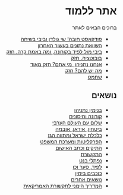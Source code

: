 <div dir="rtl" markdown="1">

# אתר ללמוד

ברוכים הבאים לאתר

* [פודקאסט חובה! שי גולדן וביבי בשיחה](https://www.youtube.com/watch?v=_bJy9XLzXvM)
* [השוואת נתונים בעשור האחרון](https://imgur.com/PcMt3Br)
* [ביבי מול לפיד בקורונה, ומה באמת קרה. חזק](https://www.youtube.com/watch?v=7WkdiQLiNdk)
* [בובוטציה. חזק](https://youtu.be/EzFrkdT8-Ic)
* [אנחנו נתניהו, מי אתם? חזק מאוד](https://twitter.com/yotambarnoy/status/1373636082747768837?s=20)
* [מה יש להם? חזק](https://youtu.be/DGaEOUj5F3U)
* [שחמט](https://youtu.be/YJkcn2fKslg)

## נושאים

* [בנימין נתניהו](content/bibi.md)
* [קורונה וחיסונים](content/health.md)
* [שלום עם העולם הערבי](content/arab_world.md)
* [ביטחון, איראן, אובמה](content/security.md)
* [כלכלת ישראל ומתווה הגז](content/economy.md)
* [הפרקליטות ומערכת המשפט](content/justice.md)
* [התיקים וכתב האישום](content/cases.md)
* [התקשורת](content/the_media.md)
* [נפתלי בנט](content/bennett.md)
* [לפיד, סער וכו](content/opponents.md)
* [כוכבים בימין](content/right_stars.md)
* [נושאים אחרים](content/other.md)
* [המדריך הימני לתקשורת האמריקאית](content/us_media.md)
</div>
